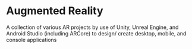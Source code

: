 # Augmented Reality
A collection of various AR projects by use of Unity, Unreal Engine, and Android Studio (including ARCore) to design/ create desktop, mobile, and console applications 
